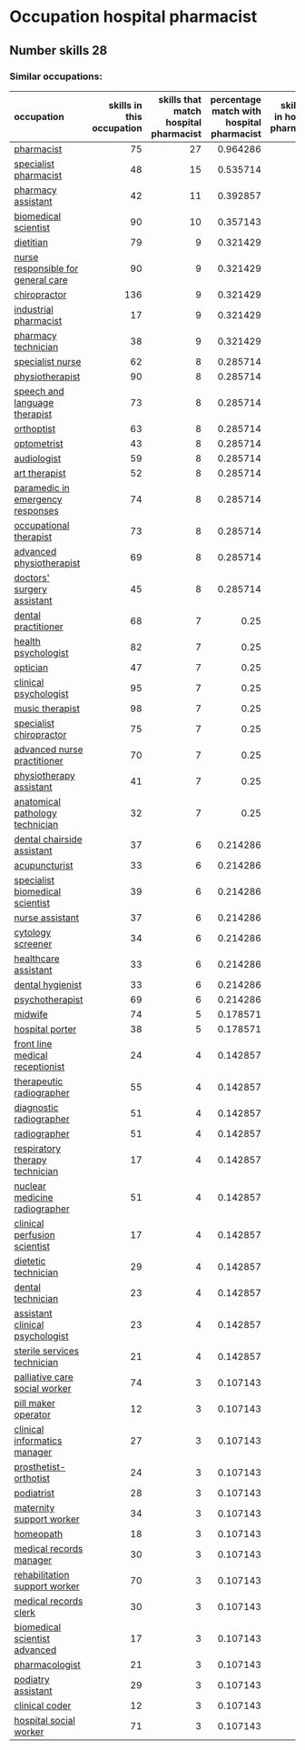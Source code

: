 # Occupation hospital pharmacist
## Number skills 28
### Similar occupations:
| occupation                                                                  |   skills in this occupation |   skills that match hospital pharmacist |   percentage match with hospital pharmacist |   skills not in hospital pharmacist |
|:----------------------------------------------------------------------------|----------------------------:|----------------------------------------:|--------------------------------------------:|------------------------------------:|
| [pharmacist](pharmacist.md)                                                 |                          75 |                                      27 |                                    0.964286 |                                  48 |
| [specialist pharmacist](specialist_pharmacist.md)                           |                          48 |                                      15 |                                    0.535714 |                                  33 |
| [pharmacy assistant](pharmacy_assistant.md)                                 |                          42 |                                      11 |                                    0.392857 |                                  31 |
| [biomedical scientist](biomedical_scientist.md)                             |                          90 |                                      10 |                                    0.357143 |                                  80 |
| [dietitian](dietitian.md)                                                   |                          79 |                                       9 |                                    0.321429 |                                  70 |
| [nurse responsible for general care](nurse_responsible_for_general_care.md) |                          90 |                                       9 |                                    0.321429 |                                  81 |
| [chiropractor](chiropractor.md)                                             |                         136 |                                       9 |                                    0.321429 |                                 127 |
| [industrial pharmacist](industrial_pharmacist.md)                           |                          17 |                                       9 |                                    0.321429 |                                   8 |
| [pharmacy technician](pharmacy_technician.md)                               |                          38 |                                       9 |                                    0.321429 |                                  29 |
| [specialist nurse](specialist_nurse.md)                                     |                          62 |                                       8 |                                    0.285714 |                                  54 |
| [physiotherapist](physiotherapist.md)                                       |                          90 |                                       8 |                                    0.285714 |                                  82 |
| [speech and language therapist](speech_and_language_therapist.md)           |                          73 |                                       8 |                                    0.285714 |                                  65 |
| [orthoptist](orthoptist.md)                                                 |                          63 |                                       8 |                                    0.285714 |                                  55 |
| [optometrist](optometrist.md)                                               |                          43 |                                       8 |                                    0.285714 |                                  35 |
| [audiologist](audiologist.md)                                               |                          59 |                                       8 |                                    0.285714 |                                  51 |
| [art therapist](art_therapist.md)                                           |                          52 |                                       8 |                                    0.285714 |                                  44 |
| [paramedic in emergency responses](paramedic_in_emergency_responses.md)     |                          74 |                                       8 |                                    0.285714 |                                  66 |
| [occupational therapist](occupational_therapist.md)                         |                          73 |                                       8 |                                    0.285714 |                                  65 |
| [advanced physiotherapist](advanced_physiotherapist.md)                     |                          69 |                                       8 |                                    0.285714 |                                  61 |
| [doctors' surgery assistant](doctors'_surgery_assistant.md)                 |                          45 |                                       8 |                                    0.285714 |                                  37 |
| [dental practitioner](dental_practitioner.md)                               |                          68 |                                       7 |                                    0.25     |                                  61 |
| [health psychologist](health_psychologist.md)                               |                          82 |                                       7 |                                    0.25     |                                  75 |
| [optician](optician.md)                                                     |                          47 |                                       7 |                                    0.25     |                                  40 |
| [clinical psychologist](clinical_psychologist.md)                           |                          95 |                                       7 |                                    0.25     |                                  88 |
| [music therapist](music_therapist.md)                                       |                          98 |                                       7 |                                    0.25     |                                  91 |
| [specialist chiropractor](specialist_chiropractor.md)                       |                          75 |                                       7 |                                    0.25     |                                  68 |
| [advanced nurse practitioner](advanced_nurse_practitioner.md)               |                          70 |                                       7 |                                    0.25     |                                  63 |
| [physiotherapy assistant](physiotherapy_assistant.md)                       |                          41 |                                       7 |                                    0.25     |                                  34 |
| [anatomical pathology technician](anatomical_pathology_technician.md)       |                          32 |                                       7 |                                    0.25     |                                  25 |
| [dental chairside assistant](dental_chairside_assistant.md)                 |                          37 |                                       6 |                                    0.214286 |                                  31 |
| [acupuncturist](acupuncturist.md)                                           |                          33 |                                       6 |                                    0.214286 |                                  27 |
| [specialist biomedical scientist](specialist_biomedical_scientist.md)       |                          39 |                                       6 |                                    0.214286 |                                  33 |
| [nurse assistant](nurse_assistant.md)                                       |                          37 |                                       6 |                                    0.214286 |                                  31 |
| [cytology screener](cytology_screener.md)                                   |                          34 |                                       6 |                                    0.214286 |                                  28 |
| [healthcare assistant](healthcare_assistant.md)                             |                          33 |                                       6 |                                    0.214286 |                                  27 |
| [dental hygienist](dental_hygienist.md)                                     |                          33 |                                       6 |                                    0.214286 |                                  27 |
| [psychotherapist](psychotherapist.md)                                       |                          69 |                                       6 |                                    0.214286 |                                  63 |
| [midwife](midwife.md)                                                       |                          74 |                                       5 |                                    0.178571 |                                  69 |
| [hospital porter](hospital_porter.md)                                       |                          38 |                                       5 |                                    0.178571 |                                  33 |
| [front line medical receptionist](front_line_medical_receptionist.md)       |                          24 |                                       4 |                                    0.142857 |                                  20 |
| [therapeutic radiographer](therapeutic_radiographer.md)                     |                          55 |                                       4 |                                    0.142857 |                                  51 |
| [diagnostic radiographer](diagnostic_radiographer.md)                       |                          51 |                                       4 |                                    0.142857 |                                  47 |
| [radiographer](radiographer.md)                                             |                          51 |                                       4 |                                    0.142857 |                                  47 |
| [respiratory therapy technician](respiratory_therapy_technician.md)         |                          17 |                                       4 |                                    0.142857 |                                  13 |
| [nuclear medicine radiographer](nuclear_medicine_radiographer.md)           |                          51 |                                       4 |                                    0.142857 |                                  47 |
| [clinical perfusion scientist](clinical_perfusion_scientist.md)             |                          17 |                                       4 |                                    0.142857 |                                  13 |
| [dietetic technician](dietetic_technician.md)                               |                          29 |                                       4 |                                    0.142857 |                                  25 |
| [dental technician](dental_technician.md)                                   |                          23 |                                       4 |                                    0.142857 |                                  19 |
| [assistant clinical psychologist](assistant_clinical_psychologist.md)       |                          23 |                                       4 |                                    0.142857 |                                  19 |
| [sterile services technician](sterile_services_technician.md)               |                          21 |                                       4 |                                    0.142857 |                                  17 |
| [palliative care social worker](palliative_care_social_worker.md)           |                          74 |                                       3 |                                    0.107143 |                                  71 |
| [pill maker operator](pill_maker_operator.md)                               |                          12 |                                       3 |                                    0.107143 |                                   9 |
| [clinical informatics manager](clinical_informatics_manager.md)             |                          27 |                                       3 |                                    0.107143 |                                  24 |
| [prosthetist-orthotist](prosthetist-orthotist.md)                           |                          24 |                                       3 |                                    0.107143 |                                  21 |
| [podiatrist](podiatrist.md)                                                 |                          28 |                                       3 |                                    0.107143 |                                  25 |
| [maternity support worker](maternity_support_worker.md)                     |                          34 |                                       3 |                                    0.107143 |                                  31 |
| [homeopath](homeopath.md)                                                   |                          18 |                                       3 |                                    0.107143 |                                  15 |
| [medical records manager](medical_records_manager.md)                       |                          30 |                                       3 |                                    0.107143 |                                  27 |
| [rehabilitation support worker](rehabilitation_support_worker.md)           |                          70 |                                       3 |                                    0.107143 |                                  67 |
| [medical records clerk](medical_records_clerk.md)                           |                          30 |                                       3 |                                    0.107143 |                                  27 |
| [biomedical scientist advanced](biomedical_scientist_advanced.md)           |                          17 |                                       3 |                                    0.107143 |                                  14 |
| [pharmacologist](pharmacologist.md)                                         |                          21 |                                       3 |                                    0.107143 |                                  18 |
| [podiatry assistant](podiatry_assistant.md)                                 |                          29 |                                       3 |                                    0.107143 |                                  26 |
| [clinical coder](clinical_coder.md)                                         |                          12 |                                       3 |                                    0.107143 |                                   9 |
| [hospital social worker](hospital_social_worker.md)                         |                          71 |                                       3 |                                    0.107143 |                                  68 |
